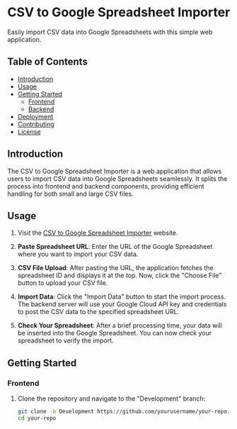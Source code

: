
# CSV to Google Spreadsheet Importer

Easily import CSV data into Google Spreadsheets with this simple web application.

## Table of Contents

- [Introduction](#introduction)
- [Usage](#usage)
- [Getting Started](#getting-started)
  - [Frontend](#frontend)
  - [Backend](#backend)
- [Deployment](#deployment)
- [Contributing](#contributing)
- [License](#license)

## Introduction

The CSV to Google Spreadsheet Importer is a web application that allows users to import CSV data into Google Spreadsheets seamlessly. It splits the process into frontend and backend components, providing efficient handling for both small and large CSV files.

## Usage

1. Visit the [CSV to Google Spreadsheet Importer](https://csv-to-google-sheet-importer.vercel.app/) website.

2. **Paste Spreadsheet URL**: Enter the URL of the Google Spreadsheet where you want to import your CSV data.

3. **CSV File Upload**: After pasting the URL, the application fetches the spreadsheet ID and displays it at the top. Now, click the "Choose File" button to upload your CSV file.

4. **Import Data**: Click the "Import Data" button to start the import process. The backend server will use your Google Cloud API key and credentials to post the CSV data to the specified spreadsheet URL.

5. **Check Your Spreadsheet**: After a brief processing time, your data will be inserted into the Google Spreadsheet. You can now check your spreadsheet to verify the import.

## Getting Started

### Frontend

1. Clone the repository and navigate to the "Development" branch:

   ```bash
   git clone -b Development https://github.com/yourusername/your-repo.git
   cd your-repo
